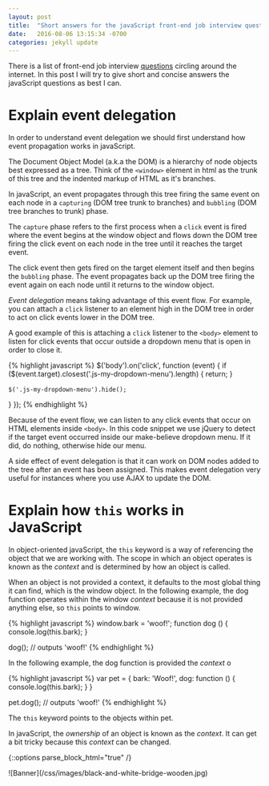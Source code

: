 ```yaml
---
layout: post
title:  "Short answers for the javaScript front-end job interview questions"
date:   2016-08-06 13:15:34 -0700
categories: jekyll update
---
```

There is a list of front-end job interview [questions](https://github.com/h5bp/Front-end-Developer-Interview-Questions) circling around the internet. In this post I will try to give short and concise answers the javaScript questions as best I can.

# Explain event delegation

In order to understand event delegation we should first understand how event propagation works in javaScript.

The Document Object Model (a.k.a the DOM) is a hierarchy of node objects best expressed as a tree. Think of the ```<window>``` element in html as the trunk of this tree and the indented markup of HTML as it's branches. 

In javaScript, an event propagates through this tree firing the same event on each node in a ```capturing``` (DOM tree trunk to branches) and ```bubbling``` (DOM tree branches to trunk) phase. 

The ```capture``` phase refers to the first process when a ```click``` event is fired where the event begins at the window object and flows down the DOM tree firing the click event on each node in the tree until it reaches the target event. 

The click event then gets fired on the target element itself and then begins the ```bubbling``` phase. The event propagates back up the DOM tree firing the event again on each node until it returns to the window object.

*Event delegation* means taking advantage of this event flow. For example, you can attach a ```click``` listener to an element high in the DOM tree in order to act on click events lower in the DOM tree.

A good example of this is attaching a ```click``` listener to the ```<body>``` element to listen for click events that occur outside a dropdown menu that is open in order to close it.

{% highlight javascript %}
  $('body').on('click', function (event) {
    if ($(event.target).closest('.js-my-dropdown-menu').length) {
      return;
    }

    $('.js-my-dropdown-menu').hide();
  }
  });
{% endhighlight %}

Because of the event flow, we can listen to any click events that occur on HTML elements inside ```<body>```. In this code snippet we use jQuery to detect if the target event occurred inside our make-believe dropdown menu. If it did, do nothing, otherwise hide our menu.

A side effect of event delegation is that it can work on DOM nodes added to the tree after an event has been assigned. This makes event delegation very useful for instances where you use AJAX to update the DOM.

# Explain how ```this``` works in JavaScript

In object-oriented javaScript, the ```this``` keyword is a way of referencing the object that we are working with. The scope in which an object operates is known as the *context* and is determined by how an object is called.

When an object is not provided a context, it defaults to the most global thing it can find, which is the window object. In the following example, the dog function operates within the window *context* because it is not provided anything else, so ```this``` points to window.

{% highlight javascript %}
  window.bark = 'woof!';
  function dog () {
    console.log(this.bark);
  }

  dog(); // outputs 'woof!'
{% endhighlight %}


In the following example, the dog function is provided the *context* o

{% highlight javascript %}
  var pet = {
    bark: 'Woof!',
    dog: function () {
      console.log(this.bark);
      }
    }

  pet.dog(); // outputs 'woof!'
{% endhighlight %}

The ```this``` keyword points to the objects within pet.

In javaScript, the *ownership* of an object is known as the *context*. It can get a bit tricky because this *context* can be changed.


{::options parse_block_html="true" /}
<div class="header-hero">
![Banner](/css/images/black-and-white-bridge-wooden.jpg)
<div class="inner"></div>
</div>
